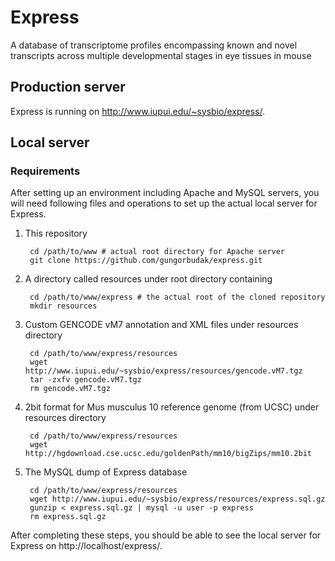 # Express

A database of transcriptome profiles encompassing known and novel transcripts across multiple developmental stages in eye tissues in mouse

## Production server

Express is running on http://www.iupui.edu/~sysbio/express/.

## Local server

### Requirements

After setting up an environment including Apache and MySQL servers, you will need following files and operations to set up the actual local server for Express.

1. This repository

        cd /path/to/www # actual root directory for Apache server
        git clone https://github.com/gungorbudak/express.git

2. A directory called resources under root directory containing

        cd /path/to/www/express # the actual root of the cloned repository
        mkdir resources

3. Custom GENCODE vM7 annotation and XML files under resources directory

        cd /path/to/www/express/resources
        wget http://www.iupui.edu/~sysbio/express/resources/gencode.vM7.tgz
        tar -zxfv gencode.vM7.tgz
        rm gencode.vM7.tgz

4. 2bit format for Mus musculus 10 reference genome (from UCSC) under resources directory

        cd /path/to/www/express/resources
        wget http://hgdownload.cse.ucsc.edu/goldenPath/mm10/bigZips/mm10.2bit

5. The MySQL dump of Express database

        cd /path/to/www/express/resources
        wget http://www.iupui.edu/~sysbio/express/resources/express.sql.gz
        gunzip < express.sql.gz | mysql -u user -p express
        rm express.sql.gz

After completing these steps, you should be able to see the local server for Express on http://localhost/express/.
